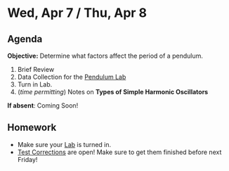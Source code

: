 Wed, Apr 7 / Thu, Apr 8
==================

Agenda
---------
**Objective:** Determine what factors affect the period of a pendulum.

1. Brief Review
2. Data Collection for the [Pendulum Lab][lab]
3. Turn in Lab.
4. (*time permitting*) Notes on **Types of Simple Harmonic Oscillators**

**If absent**: Coming Soon!



Homework 
-------------
- Make sure your [Lab][lab] is turned in.
- [Test Corrections][correct] are open!  Make sure to get them finished before next Friday!

[correct]: https://avon.schoology.com/assignment/4835420000/
[lab]: https://avon.schoology.com/assignment/4841068270/
<!--stackedit_data:
eyJoaXN0b3J5IjpbLTE0ODcxMjYyMzksLTIwNjQxNDA2NjYsMT
I3NDE1MjE4MywtMjA2MzQ2NjgzNCwtMTg4ODQ4NjM2LC01MTI4
NTQyMDgsLTE5NjUwNDAwNTUsLTMxODY4MDcyNiwxNTk4ODE1Mj
M4LDExODc5MjU5MzYsNzAyMzk0OTI4LDYyOTIzNzc2LDE3Njgy
MTU3OSwtMTkwMzE2ODg1MSwtNDkwODM2MjQsLTIxMDM5NzI1OT
EsMTE0MTU0NTAyNywxODA2MDc3MTE5LDE4NjkwNzM3MzIsLTE0
NDE3NDc2OTBdfQ==
-->